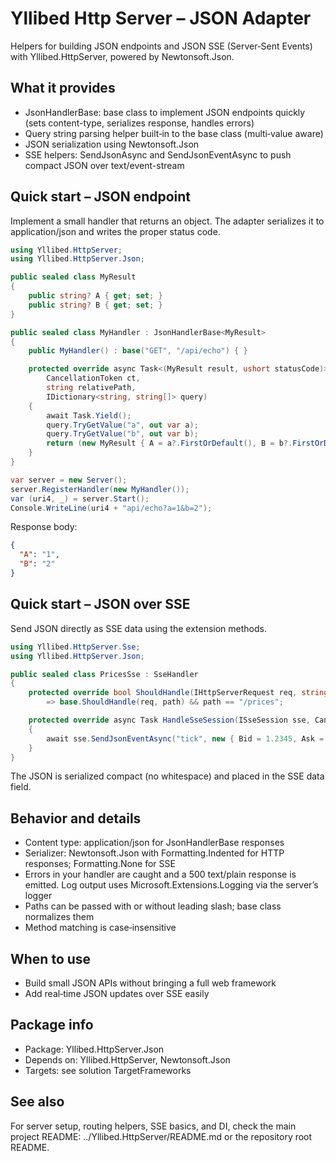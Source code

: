 # Yllibed Http Server – JSON Adapter

Helpers for building JSON endpoints and JSON SSE (Server‑Sent Events) with Yllibed.HttpServer, powered by Newtonsoft.Json.

## What it provides
- JsonHandlerBase<TResult>: base class to implement JSON endpoints quickly (sets content-type, serializes response, handles errors)
- Query string parsing helper built‑in to the base class (multi‑value aware)
- JSON serialization using Newtonsoft.Json
- SSE helpers: SendJsonAsync and SendJsonEventAsync to push compact JSON over text/event-stream

## Quick start – JSON endpoint
Implement a small handler that returns an object. The adapter serializes it to application/json and writes the proper status code.

```csharp
using Yllibed.HttpServer;
using Yllibed.HttpServer.Json;

public sealed class MyResult
{
    public string? A { get; set; }
    public string? B { get; set; }
}

public sealed class MyHandler : JsonHandlerBase<MyResult>
{
    public MyHandler() : base("GET", "/api/echo") { }

    protected override async Task<(MyResult result, ushort statusCode)> ProcessRequest(
        CancellationToken ct,
        string relativePath,
        IDictionary<string, string[]> query)
    {
        await Task.Yield();
        query.TryGetValue("a", out var a);
        query.TryGetValue("b", out var b);
        return (new MyResult { A = a?.FirstOrDefault(), B = b?.FirstOrDefault() }, 200);
    }
}

var server = new Server();
server.RegisterHandler(new MyHandler());
var (uri4, _) = server.Start();
Console.WriteLine(uri4 + "api/echo?a=1&b=2");
```

Response body:
```json
{
  "A": "1",
  "B": "2"
}
```

## Quick start – JSON over SSE
Send JSON directly as SSE data using the extension methods.

```csharp
using Yllibed.HttpServer.Sse;
using Yllibed.HttpServer.Json;

public sealed class PricesSse : SseHandler
{
    protected override bool ShouldHandle(IHttpServerRequest req, string path)
        => base.ShouldHandle(req, path) && path == "/prices";

    protected override async Task HandleSseSession(ISseSession sse, CancellationToken ct)
    {
        await sse.SendJsonEventAsync("tick", new { Bid = 1.2345, Ask = 1.2347 }, id: "1", ct: ct);
    }
}
```

The JSON is serialized compact (no whitespace) and placed in the SSE data field.

## Behavior and details
- Content type: application/json for JsonHandlerBase responses
- Serializer: Newtonsoft.Json with Formatting.Indented for HTTP responses; Formatting.None for SSE
- Errors in your handler are caught and a 500 text/plain response is emitted. Log output uses Microsoft.Extensions.Logging via the server’s logger
- Paths can be passed with or without leading slash; base class normalizes them
- Method matching is case‑insensitive

## When to use
- Build small JSON APIs without bringing a full web framework
- Add real‑time JSON updates over SSE easily

## Package info
- Package: Yllibed.HttpServer.Json
- Depends on: Yllibed.HttpServer, Newtonsoft.Json
- Targets: see solution TargetFrameworks

## See also
For server setup, routing helpers, SSE basics, and DI, check the main project README: ../Yllibed.HttpServer/README.md or the repository root README.
